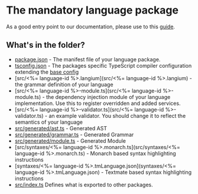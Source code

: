 # The mandatory language package

As a good entry point to our documentation, please use to this [guide](https://langium.org/docs/learn/workflow/write_grammar/).

## What's in the folder?

- [package.json](./package.json) - The manifest file of your language package.
- [tsconfig.json](./tsconfig.json) - The packages specific TypeScript compiler configuration extending the [base config](../../tsconfig.json)
- [src/<%= language-id %>.langium](src/<%= language-id %>.langium) -  the grammar definition of your language
- [src/<%= language-id %>-module.ts](src/<%= language-id %>-module.ts) - the dependency injection module of your language implementation. Use this to register overridden and added services.
- [src/<%= language-id %>-validator.ts](src/<%= language-id %>-validator.ts) - an example validator. You should change it to reflect the semantics of your language
- [src/generated/ast.ts](src/generated/ast.ts) - Generated AST
- [src/generated/grammar.ts](src/generated/grammar.ts) - Generated Grammar
- [src/generated/module.ts](src/generated/module.ts) - Generated Module
- [src/syntaxes/<%= language-id %>.monarch.ts](src/syntaxes/<%= language-id %>.monarch.ts) - Monarch based syntax highlighting instructions
- [syntaxes/<%= language-id %>.tmLanguage.json](syntaxes/<%= language-id %>.tmLanguage.json) - Textmate based syntax highlighting instructions
- [src/index.ts](src/index.ts) Defines what is exported to other packages.
